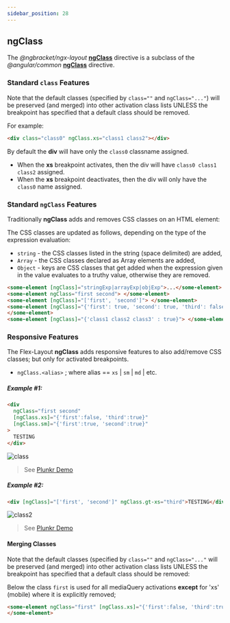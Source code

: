 ```yaml
---
sidebar_position: 28
---
```


## ngClass

The _@ngbracket/ngx-layout_ [**ngClass**][ngclass] directive is a subclass of the _@angular/common_
[**ngClass**][aiongclass] directive.

### Standard **`class`** Features

Note that the default classes (specified by `class=""` and `ngClass="..."`) will be preserved (and merged) into other
activation class lists UNLESS the breakpoint has specified that a default class should be removed.

For example:

```html
<div class="class0" ngClass.xs="class1 class2"></div>
```

By default the **div** will have only the `class0` classname assigned.

- When the **xs** breakpoint activates, then the div will have `class0 class1 class2` assigned.
- When the **xs** breakpoint deactivates, then the div will only have the `class0` name assigned.

### Standard **`ngClass`** Features

Traditionally **ngClass** adds and removes CSS classes on an HTML element:

The CSS classes are updated as follows, depending on the type of the expression evaluation:

- `string` - the CSS classes listed in the string (space delimited) are added,
- `Array` - the CSS classes declared as Array elements are added,
- `Object` - keys are CSS classes that get added when the expression given in the value evaluates to a truthy value,
  otherwise they are removed.

```html
<some-element [ngClass]="stringExp|arrayExp|objExp">...</some-element>
<some-element ngClass="first second"> </some-element>
<some-element [ngClass]="['first', 'second']"> </some-element>
<some-element [ngClass]="{'first': true, 'second': true, 'third': false}">
</some-element>
<some-element [ngClass]="{'class1 class2 class3' : true}"> </some-element>
```

### Responsive Features

The Flex-Layout **ngClass** adds responsive features to also add/remove CSS classes; but only for activated breakpoints.

- `ngClass.<alias>` ; where alias == `xs` | `sm` | `md` | etc.

##### Example #1:

```html
<div
  ngClass="first second"
  [ngClass.xs]="{'first':false, 'third':true}"
  [ngClass.sm]="{'first':true, 'second':true}"
>
  TESTING
</div>
```

![class](https://user-images.githubusercontent.com/210413/30512759-d3bb1e18-9abb-11e7-9dbf-4f9d8ca89ba9.jpg)

> See [Plunkr Demo](https://plnkr.co/edit/86oh19nCBIdpEi6CllmR?p=preview)

##### Example #2:

```html
<div [ngClass]="['first', 'second']" ngClass.gt-xs="third">TESTING</div>
```

![class2](https://user-images.githubusercontent.com/210413/30512832-9232bf44-9abd-11e7-917f-07077c0a210a.jpg)

> See [Plunkr Demo](https://plnkr.co/edit/fEyAnpoFQzXiPa6HTZlt?p=preview)

#### Merging Classes

Note that the default classes (specified by `class=""` and `ngClass="..."` will be preserved (and merged) into other
activation class lists UNLESS the breakpoint has specified that a default class should be removed:

Below the class `first` is used for all mediaQuery activations **except** for 'xs' (mobile) where it is explicitly
removed;

```html
<some-element ngClass="first" [ngClass.xs]="{'first':false, 'third':true}">
</some-element>
```

[ngclass]: https://github.com/ngbracket/ngx-layout/blob/main/src/lib/extended/class/class.ts
[aiongclass]: https://github.com/angular/angular/blob/master/packages/common/src/directives/ng_class.ts#L40
